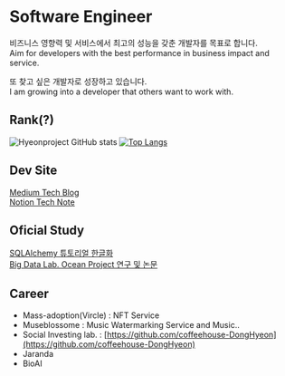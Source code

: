 # Software Engineer

비즈니스 영향력 및 서비스에서 최고의 성능을 갖춘 개발자를 목표로 합니다. <br>
Aim for developers with the best performance in business impact and service.<br>

또 찾고 싶은 개발자로 성장하고 있습니다.<br>
I am growing into a developer that others want to work with.<br>

## Rank(?)
![Hyeonproject GitHub stats](https://github-readme-stats.vercel.app/api?username=hyeonprojects&show_icons=true&theme=radical)
[![Top Langs](https://github-readme-stats.vercel.app/api/top-langs/?username=hyeonprojects&layout=compact)](https://github.com/heyonporjects/github-readme-stats)

## Dev Site
[Medium Tech Blog](https://medium.com/@hyeonproject)<br>
[Notion Tech Note](https://hyeonproject.notion.site)<br>

## Oficial Study
[SQLAlchemy 튜토리얼 한글화](https://soogoonsoogoonpythonists.github.io/sqlalchemy-for-pythonist/)<br>
[Big Data Lab. Ocean Project 연구 및 논문](https://gitlab.com/bd-crew/ocean)

## Career
- Mass-adoption(Vircle) : NFT Service
- Museblossome : Music Watermarking Service and Music..
- Social Investing lab. : [https://github.com/coffeehouse-DongHyeon](https://github.com/coffeehouse-DongHyeon)
- Jaranda
- BioAI
